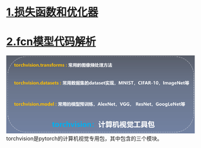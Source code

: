 # [1.损失函数和优化器](/损失函数优化器.md)
# [2.fcn模型代码解析](/fcn模型代码解析.md)
![](assets/README-354b7e95.png)
torchvision是pytorch的计算机视觉专用包，其中包含的三个模块。
